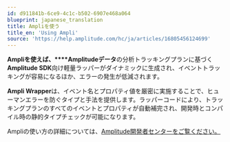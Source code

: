 ```yaml
---
id: d911841b-6ce9-4c1c-b502-6907e468a064
blueprint: japanese_translation
title: Ampliを使う
title_en: 'Using Ampli'
source: 'https://help.amplitude.com/hc/ja/articles/16805456124699'
---
```

**Ampliを使えば、****Amplitudeデータ**の分析トラッキングプランに基づく**Amplitude SDK**向け軽量ラッパーがダイナミックに生成され、イベントトラッキングが容易になるほか、エラーの発生が低減されます。

**Ampli Wrapper**は、イベント名とプロパティ値を厳密に実施することで、ヒューマンエラーを防ぐタイプと手法を提供します。ラッパーコードにより、トラッキングプランのすべてのイベントとプロパティが自動補完され、開発時とコンパイル時の静的タイプチェックが可能になります。

Ampliの使い方の詳細については、[Amplitude開発者センターをご覧ください。](https://www.docs.developers.amplitude.com/data/ampli/)
